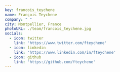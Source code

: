 ```yaml
---
key: francois_teychene
name: François Teychene
company: " " 
city: Montpellier, France
photoURL: ./team/francois_teychene.jpg
socials:
  - icon: twitter
    link: 'https://www.twitter.com/fteychene'
  - icon: linkedin
    link: 'https://www.linkedin.com/in/fteychene'
  - icon: github
    link: 'https://github.com/fteychene'
---
```


